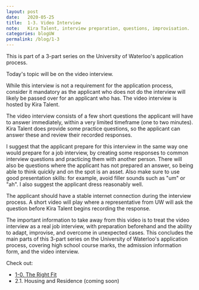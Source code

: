 ```yaml
---
layout: post
date:   2020-05-25
title:  1-3. Video Interview
note:   Kira Talent, interview preparation, questions, improvisation.
categories: blogUW
permalink: /blog/1-3
---
```

This is part of a 3-part series on the University of Waterloo's application process.

Today's topic will be on the video interview.

While this interview is not a requirement for the application process,
consider it mandatory as the applicant who does not do the interview will likely be passed over for an applicant who has.
The video interview is hosted by Kira Talent.

The video interview consists of a few short questions the applicant will have to answer immediately,
within a very limited timeframe (one to two minutes).
Kira Talent does provide some practice questions, so the applicant can answer these and review their recorded responses.

I suggest that the applicant prepare for this interview in the same way one would prepare for a job interview,
by creating some responses to common interview questions and practicing them with another person.
There will also be questions where the applicant has not prepared an answer, so being able to think quickly and on the spot is an asset.
Also make sure to use good presentation skills: for example, avoid filler sounds such as "um" or "ah".
I also suggest the applicant dress reasonably well.

The applicant should have a stable internet connection during the interview process.
A short video will play where a representative from UW will ask the question before Kira Talent begins recording the response.

The important information to take away from this video is to treat the video interview as a real job interview,
with preparation beforehand and the ability to adapt, improvise, and overcome in unexpected cases.
This concludes the main parts of this 3-part series on the University of Waterloo's application process,
covering high school course marks, the admission information form, and the video interview.

Check out:

* [1-0. The Right Fit](/blog/1-0)
* 2.1. Housing and Residence (coming soon)
